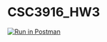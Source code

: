 # CSC3916_HW3
[![Run in Postman](https://run.pstmn.io/button.svg)](https://app.getpostman.com/run-collection/26aabb275036721117b6?action=collection%2Fimport)
